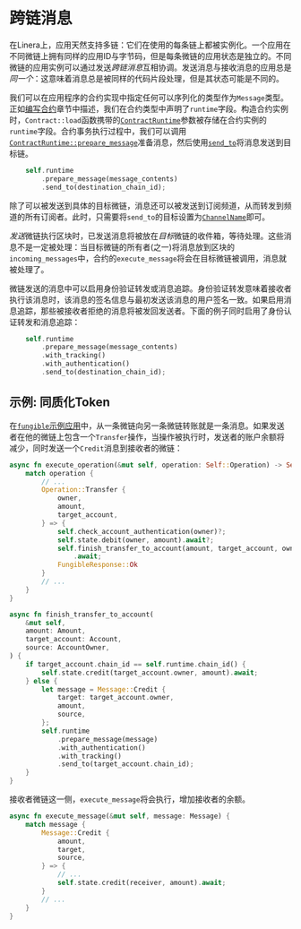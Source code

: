 # 跨链消息

在Linera上，应用天然支持多链：它们在使用的每条链上都被实例化。一个应用在不同微链上拥有同样的应用ID与字节码，但是每条微链的应用状态是独立的。不同微链的应用实例可以通过发送*跨链消息*互相协调。发送消息与接收消息的应用总是*同一个*：这意味着消息总是被同样的代码片段处理，但是其状态可能是不同的。

我们可以在应用程序的合约实现中指定任何可以序列化的类型作为`Message`类型。正如[编写合约](zh_CN/developers/sdk/contract.md)章节中描述，我们在合约类型中声明了`runtime`字段。构造合约实例时，`Contract::load`函数携带的[`ContractRuntime`](https://docs.rs/linera-sdk/latest/linera_sdk/struct.ContractRuntime.html)参数被存储在合约实例的`runtime`字段。合约事务执行过程中，我们可以调用[`ContractRuntime::prepare_message`](https://docs.rs/linera-sdk/latest/linera_sdk/struct.ContractRuntime.html#prepare_message)准备消息，然后使用[`send_to`](https://docs.rs/linera-sdk/latest/linera_sdk/struct.MessageBuilder.html#send_to)将消息发送到目标链。

```rust
    self.runtime
        .prepare_message(message_contents)
        .send_to(destination_chain_id);
```

除了可以被发送到具体的目标微链，消息还可以被发送到订阅频道，从而转发到频道的所有订阅者。此时，只需要将`send_to`的目标设置为[`ChannelName`](https://docs.rs/linera-base/latest/linera_base/identifiers/struct.ChannelName.html)即可。

*发送*微链执行区块时，已发送消息将被放在*目标*微链的收件箱，等待处理。这些消息不是一定被处理：当目标微链的所有者(之一)将消息放到区块的`incoming_messages`中，合约的`execute_message`将会在目标微链被调用，消息就被处理了。

微链发送的消息中可以启用身份验证转发或消息追踪。身份验证转发意味着接收者执行该消息时，该消息的签名信息与最初发送该消息的用户签名一致。如果启用消息追踪，那些被接收者拒绝的消息将被发回发送者。下面的例子同时启用了身份认证转发和消息追踪：

```rust
    self.runtime
        .prepare_message(message_contents)
        .with_tracking()
        .with_authentication()
        .send_to(destination_chain_id);
```

## 示例: 同质化Token

在[`fungible`示例应用](https://github.com/linera-io/linera-protocol/tree/main/examples/fungible)中，从一条微链向另一条微链转账就是一条消息。如果发送者在他的微链上包含一个`Transfer`操作，当操作被执行时，发送者的账户余额将减少，同时发送一个`Credit`消息到接收者的微链：

```rust
async fn execute_operation(&mut self, operation: Self::Operation) -> Self::Response {
    match operation {
        // ...
        Operation::Transfer {
            owner,
            amount,
            target_account,
        } => {
            self.check_account_authentication(owner)?;
            self.state.debit(owner, amount).await?;
            self.finish_transfer_to_account(amount, target_account, owner)
                .await;
            FungibleResponse::Ok
        }
        // ...
    }
}

async fn finish_transfer_to_account(
    &mut self,
    amount: Amount,
    target_account: Account,
    source: AccountOwner,
) {
    if target_account.chain_id == self.runtime.chain_id() {
        self.state.credit(target_account.owner, amount).await;
    } else {
        let message = Message::Credit {
            target: target_account.owner,
            amount,
            source,
        };
        self.runtime
            .prepare_message(message)
            .with_authentication()
            .with_tracking()
            .send_to(target_account.chain_id);
    }
}
```

接收者微链这一侧，`execute_message`将会执行，增加接收者的余额。

```rust
async fn execute_message(&mut self, message: Message) {
    match message {
        Message::Credit {
            amount,
            target,
            source,
        } => {
            // ...
            self.state.credit(receiver, amount).await;
        }
        // ...
    }
}
```
